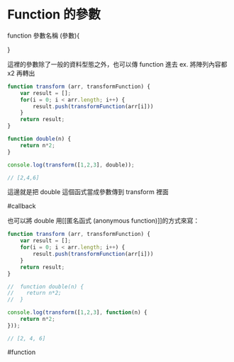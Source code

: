 # Function 的參數
function 參數名稱 (參數){

}

這裡的參數除了一般的資料型態之外，也可以傳 function 進去
ex.  將陣列內容都 x2 再轉出
```js
function transform (arr, transformFunction) {
	var result = [];
	for(i = 0; i < arr.length; i++) {
		result.push(transformFunction(arr[i]))
	}
	return result;
}

function double(n) {
	return n*2;
}

console.log(transform([1,2,3], double));

// [2,4,6]
```
這邊就是把 double 這個函式當成參數傳到 transform 裡面

#callback

也可以將 double 用[[匿名函式 (anonymous function)]]的方式來寫：
```js
function transform (arr, transformFunction) {
	var result = [];
	for(i = 0; i < arr.length; i++) {
		result.push(transformFunction(arr[i]))
	}
	return result;
}

//  function double(n) {
// 	  return n*2;
//  }

console.log(transform([1,2,3], function(n) {
	return n*2;
}));

// [2, 4, 6]
```

#function 
